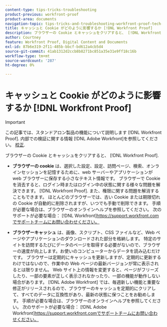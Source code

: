 ```yaml
---
content-type: tips-tricks-troubleshooting
product-previous: workfront-proof
product-area: documents
navigation-topic: tips-tricks-and-troubleshooting-workfront-proof-tech-corner
title: キャッシュと Cookie がどのように影響するか [!DNL Workfront Proof]
description: ブラウザーの Cookie とキャッシュをクリアすると、 [!DNL Workfront Proof].
author: Courtney
feature: Workfront Proof, Digital Content and Documents
exl-id: 87b6e319-2f11-485b-bbcf-bd612a4cb5d4
source-git-commit: 41ab1312d2ccb8b8271bc851a35e31e9ff18c16b
workflow-type: tm+mt
source-wordcount: '287'
ht-degree: 0%

---
```


# キャッシュと Cookie がどのように影響するか [!DNL Workfront Proof]

>[!IMPORTANT]
>
>この記事では、スタンドアロン製品の機能について説明します [!DNL Workfront Proof]. 内部での検証に関する情報 [!DNL Adobe Workfront]を参照してください。 [校正](../../../review-and-approve-work/proofing/proofing.md).

ブラウザーの Cookie とキャッシュをクリアすると、 [!DNL Workfront Proof].

* **ブラウザーの cookie** は、選択した設定、設定、訪問ページ、検索、オンラインセッションを記憶するために、web サーバーやアプリケーションが web ブラウザーに保存する小さなテキスト情報です。
ブラウザーで Cookie を消去すると、ログイン時またはログイン中の状態に関する様々な問題を解決できます。 [!DNL Workfront Proof]. また、権限に関する問題を解消することもできます。 ほとんどのブラウザーでは、古い Cookie または期限切れの Cookie が自動的に削除されますが、いつでも手動で削除できます。 手順が必要な場合は、ブラウザーのオンラインヘルプを参照してください。 次のサポートが必要な場合： [!DNL Workfront]https://support.workfront.comでサポートチームにお問い合わせください。

* **ブラウザーキャッシュ** は、画像、スクリプト、CSS ファイルなど、Web ページやアプリケーションのダウンロードされた部分を格納します。 特定のサイトを訪問するたびにデータのページを取得する必要がないので、ブラウザーの速度が向上します。お使いのコンピューターからデータを読み込むだけです。
ブラウザーは定期的にキャッシュを更新しますが、定期的に更新するわけではないので、作業中の Web ページの最新バージョンが常に表示されるとは限りません。 Web サイト上の情報を変更すると、ページがフリーズしたり、一部の要素が正しく表示されなかったり、一部の機能が動作しない場合があります。
   [!DNL Adobe Workfront] では、毎週新しい機能と重要な修正がリリースされるので、ブラウザーのキャッシュを定期的にクリアして、すべてのデータに互換性があり、最新の状態に保つことをお勧めします。 手順が必要な場合は、ブラウザーのオンラインヘルプを参照してください。 次のサポートが必要な場合： [!DNL Adobe Workfront]https://support.workfront.comでサポートチームにお問い合わせください。
